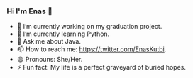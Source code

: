 ### Hi I'm Enas 👋

- 🔭 I’m currently working on my graduation project.
- 🌱 I’m currently learning Python.
- 💬 Ask me about Java.
- 📫 How to reach me: https://twitter.com/EnasKutbi.
- 😄 Pronouns: She/Her.
- ⚡ Fun fact: My life is a perfect graveyard of buried hopes.
